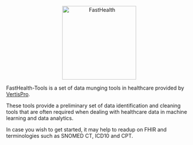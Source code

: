 <p align="center">
    <img
      alt="FastHealth"
      src="https://vertispro.com/img/fasthealth_logo.svg"
      width="200"
    />
</p>

FastHealth-Tools is a set of data munging tools in healthcare provided by [VertisPro][]. 

These tools provide a preliminary set of data identification and cleaning tools that are often required when dealing with healthcare data in machine learning and data analytics.

In case you wish to get started, it may help to readup on FHIR and terminologies such as SNOMED CT, ICD10 and CPT.

[VertisPro]: https://vertispro.com
